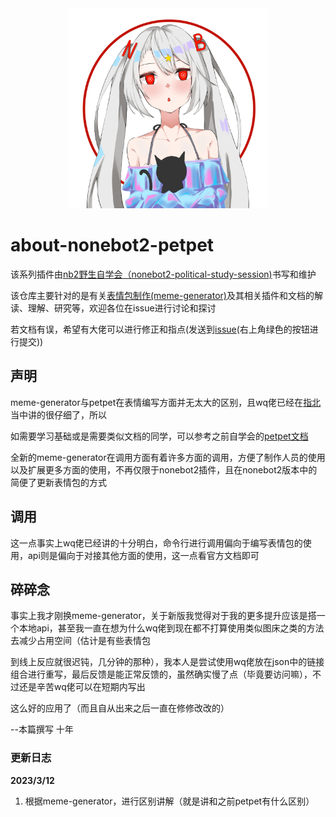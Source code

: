 <div align=center><img width="320" height="320" src="https://github.com/nonebot2-political-study-session/nb2PSS-Warehouse/blob/main/nb2.jpg"/></div>


# about-nonebot2-petpet
该系列插件由[nb2野生自学会（nonebot2-political-study-session)](https://github.com/nonebot2-political-study-session)书写和维护

该仓库主要针对的是有关[表情包制作(meme-generator)](https://github.com/MeetWq/meme-generator)及其相关插件和文档的解读、理解、研究等，欢迎各位在issue进行讨论和探讨

若文档有误，希望有大佬可以进行修正和指点(发送到[issue](https://github.com/nonebot2-political-study-session/about-nonebot2-meme/issues)(右上角绿色的按钮进行提交))


## 声明
meme-generator与petpet在表情编写方面并无太大的区别，且wq佬已经在[指北](https://github.com/MeetWq/meme-generator/blob/main/docs/develop.md)当中讲的很仔细了，所以

如需要学习基础或是需要类似文档的同学，可以参考之前自学会的[petpet文档](https://github.com/nonebot2-political-study-session/about-nonebot2-meme/tree/learn/nb2PSS)

全新的meme-generator在调用方面有着许多方面的调用，方便了制作人员的使用以及扩展更多方面的使用，不再仅限于nonebot2插件，且在nonebot2版本中的简便了更新表情包的方式

## 调用
这一点事实上wq佬已经讲的十分明白，命令行进行调用偏向于编写表情包的使用，api则是偏向于对接其他方面的使用，这一点看官方文档即可

## 碎碎念
事实上我才刚换meme-generator，关于新版我觉得对于我的更多提升应该是搭一个本地api，甚至我一直在想为什么wq佬到现在都不打算使用类似图床之类的方法去减少占用空间（估计是有些表情包

到线上反应就很迟钝，几分钟的那种），我本人是尝试使用wq佬放在json中的链接组合进行重写，最后反馈是能正常反馈的，虽然确实慢了点（毕竟要访问嘛），不过还是辛苦wq佬可以在短期内写出

这么好的应用了（而且自从出来之后一直在修修改改的）

--本篇撰写 十年

### 更新日志

**2023/3/12**

1. 根据meme-generator，进行区别讲解（就是讲和之前petpet有什么区别）




